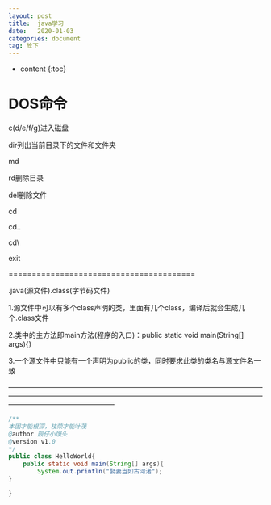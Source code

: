```yaml
---
layout: post
title:  java学习
date:   2020-01-03
categories: document
tag: 放下
---
```


* content
{:toc}


DOS命令			
====================================


c(d/e/f/g)进入磁盘


dir列出当前目录下的文件和文件夹


md


rd删除目录


del删除文件


cd


cd..


cd\


exit


========================================


.java(源文件).class(字节码文件)


1.源文件中可以有多个class声明的类，里面有几个class，编译后就会生成几个.class文件


2.类中的主方法即main方法(程序的入口)：public static void main(String[] args){}

3.一个源文件中只能有一个声明为public的类，同时要求此类的类名与源文件名一致


———————————————————————————————————————————————————————————————————————————————————————
```java
/**
本固才能根深，枝荣才能叶茂
@author 靓仔小馒头
@version v1.0
*/
public class HelloWorld{
	public static void main(String[] args){
		System.out.println("娶妻当如古河渚");
}

}
```


